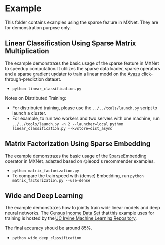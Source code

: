 Example
===========
This folder contains examples using the sparse feature in MXNet. They are for demonstration purpose only.

## Linear Classification Using Sparse Matrix Multiplication

The example demonstrates the basic usage of the sparse feature in MXNet to speedup computation. It utilizes the sparse data loader, sparse operators and a sparse gradient updater to train a linear model on the [Avazu](https://www.csie.ntu.edu.tw/~cjlin/libsvmtools/datasets/binary.html#avazu) click-through-prediction dataset.

- `python linear_classification.py`

Notes on Distributed Training:

- For distributed training, please use the `../../tools/launch.py` script to launch a cluster.
- For example, to run two workers and two servers with one machine, run `../../tools/launch.py -n 2 --launcher=local python linear_classification.py --kvstore=dist_async`

## Matrix Factorization Using Sparse Embedding

The example demonstrates the basic usage of the SparseEmbedding operator in MXNet, adapted based on @leopd's recommender examples.

- `python matrix_factorization.py`
- To compare the train speed with (dense) Embedding, run `python matrix_factorization.py --use-dense`

## Wide and Deep Learning

The example demonstrates how to jointly train wide linear models and deep neural networks. The [Census Income Data Set](https://archive.ics.uci.edu/ml/datasets/Census+Income) that this example uses for training is hosted by the [UC Irvine Machine Learning Repository](https://archive.ics.uci.edu/ml/datasets/).

The final accuracy should be around 85%.

- `python wide_deep_classification`

